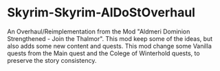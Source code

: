 # Skyrim-Skyrim-AlDoStOverhaul

An Overhaul/Reimplementation from the Mod "Aldmeri Dominion Strengthened - Join the Thalmor". This mod keep  some of the ideas, but also adds some new content and quests. This mod change some Vanilla quests from the Main quest and the Colege of Winterhold quests, to preserve the story consistency. 



